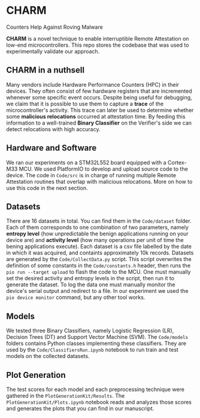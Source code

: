 # CHARM
Counters Help Against Roving Malware

**CHARM** is a novel technique to enable interruptible Remote Attestation on low-end microcontrollers. This repo stores the codebase that was used to experimentally validate our approach.

## CHARM in a nuthsell
Many vendors include Hardware Performance Counters (HPC) in their devices. They often consist of few hardware registers that are incremented whenever some specific event occurs. Despite being useful for debugging, we claim that it is possible to use them to capture a **trace** of the microcontroller's activity. This trace can later be used to determine whether some **malicious relocations** occurred at attestation time. By feeding this information to a well-trained **Binary Classifier** on the Verifier's side we can detect relocations with high accuracy.

## Hardware and Software
We ran our experiments on a STM32L552 board equipped with a Cortex-M33 MCU. We used PlatformIO to develop and upload source code to the device. The code in ```Code/src``` is in charge of running multiple Remote Attestation routines that overlap with malicious relocations. More on how to use this code in the next section.

## Datasets
There are 16 datasets in total. You can find them in the ```Code/dataset``` folder. Each of them corresponds to one combination of two parameters, namely **entropy level** (how unpredictable the benign applications running on your device are) and **activity level** (how many operations per unit of time the bening applications execute). Each dataset is a csv file labelled by the date in which it was acquired, and containts approximately 10k records.
Datasets are generated by the ```Code/CollectData.py``` script. This script overwrites the definition of some constants in the ```Code/constants.h``` header, then runs the ```pio run --target upload``` to flash the code to the MCU. One must manually set the desired activity and entropy levels in the script, then run it to generate the dataset. To log the data one must manually monitor the device's serial output and redirect to a file. In our experiment we used the ```pio device monitor``` command, but any other tool works. 

## Models
We tested three Binary Classifiers, namely Logistic Regression (LR), Decision Trees (DT) and Support Vector Machine (SVM). The ```Code/models``` folders contains Python classes implementing these classifiers. They are used by the ```Code/ClassifiersRun.ipynb``` notebook to run train and test models on the collected datasets.

## Plot Generation
The test scores for each model and each preprocessing technique were gathered in the ```PlotGenerationKit/Results```. The ```PlotGenerationKit/Plots.ipynb``` notebook reads and analyzes those scores and generates the plots that you can find in our manuscript.
